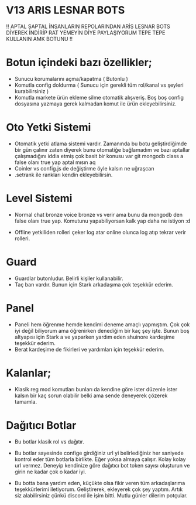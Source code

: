 # V13 ARIS LESNAR BOTS

!! APTAL SAPTAL İNSANLARIN REPOLARINDAN ARİS LESNAR BOTS DİYEREK İNDİRİP RAT YEMEYİN DİYE PAYLAŞIYORUM TEPE TEPE KULLANIN AMK BOTUNU !!

# Botun içindeki bazı özellikler;
- Sunucu korumalarını açma/kapatma ( Butonlu )
- Komutla config doldurma ( Sunucu için gerekli tüm rol/kanal vs şeyleri kurabilirsiniz )
- Komutla markete ürün ekleme silme otomatik alışveriş. Boş boş config dosyasına yazmaya gerek kalmadan komut ile ürün ekleyebilirsiniz.

# Oto Yetki Sistemi
- Otomatik yetki atlama sistemi vardır. Zamanında bu botu geliştirdiğimde bir gün çalınır zaten diyerek bunu otomatiğe bağlamadım ve bazı aptallar çalışmadığını iddia etmiş çok basit bir konusu var git mongodb class a false olanı true yap aptal mısın aq 
- Coinler vs config.js de değiştirme öyle kalsın ne uğraşcan
- .setrank ile rankları kendin ekleyebilirsin.

# Level Sistemi
- Normal chat bronze voice bronze vs verir ama bunu da mongodb den false olanı true yap. Komutunu yapabiliyorsan kalk yap daha ne istiyon :d

- Offline yetkiliden rolleri çeker log atar online olunca log atıp tekrar verir rolleri.

# Guard
- Guardlar butonludur. Belirli kişiler kullanabilir. 
- Taç ban vardır. Bunun için Stark arkadaşıma çok teşekkür ederim.

# Panel
- Paneli hem öğrenme hemde kendimi deneme amaçlı yapmıştım. Çok çok iyi değil biliyorum ama öğrenirken denediğim bir kaç şey işte. Bunun boş altyapısı için Stark a ve yaparken yardım eden shuinore kardeşime teşekkür ederim. 
- Berat kardeşime de fikirleri ve yardımları için teşekkür ederim.

# Kalanlar;
- Klasik reg mod komutları bunları da kendine göre ister düzenle ister kalsın bir kaç sorun olabilir belki ama sende deneyerek çözerek tamamla.

# Dağıtıcı Botlar
- Bu botlar klasik rol vs dağıtır.
- Bu botlar sayesinde confige girdiğiniz url yi belirlediğiniz her saniyede kontrol eder tüm botlarla birlikte. Eğer yoksa almaya çalışır. Kolay kolay url vermez. Deneyip kendinize göre dağıtıcı bot token sayısı oluşturun ve girin ne kadar çok o kadar iyi.

- Bu botta bana yardım eden, küçükte olsa fikir veren tüm arkadaşlarıma teşekkürlerimi iletiyorum. Geliştirerek, ekleyerek çok şey yaptım. Artık siz alabilirsiniz çünkü discord ile işim bitti. Mutlu günler dilerim potçular.
